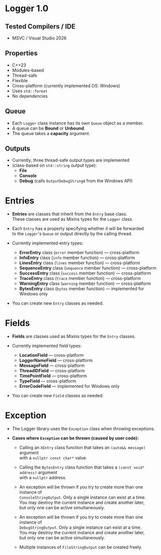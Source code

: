 # Logger 1.0

## Tested Compilers / IDE
- MSVC / Visual Studio 2026

## Properties
- C++23
- Modules-based
- Thread-safe
- Flexible
- Cross-platform (currently implemented OS: Windows)
- Uses `std::format`
- No dependencies

## Queue
- Each `Logger` class instance has its own `Queue` object as a member.
- A queue can be **Bound** or **Unbound**.
- The queue takes a **capacity** argument.

## Outputs
- Currently, three thread-safe output types are implemented 
- (class-based on `std::string` output type):
  - **File**
  - **Console**
  - **Debug** (calls `OutputDebugStringA` from the Windows API)

# Entries
- **Entries** are classes that inherit from the `Entry` base class.  
  These classes are used as Mixins types for the `Logger` class.
- Each `Entry` has a property specifying whether it will be forwarded  
  to the `Logger`'s `Queue` or output directly by the calling thread.
- Currently implemented entry types:
  - **ErrorEntry** class (`error` member function) — cross-platform  
  - **InfoEntry** class (`info` member function) — cross-platform  
  - **LinesEntry** class (`lines` member function) — cross-platform  
  - **SequenceEntry** class (`sequence` member function) — cross-platform  
  - **SuccessEntry** class (`success` member function) — cross-platform  
  - **TraceEntry** class (`trace` member function) — cross-platform  
  - **WarningEntry** class (`warning` member function) — cross-platform  
  - **BytesEntry** class (`bytes` member function) — implemented for Windows only

- You can create new `Entry` classes as needed.

# Fields
- **Fields** are classes used as Mixins types for the `Entry` classes.  
- Currently implemented field types:
  - **LocationField** — cross-platform  
  - **LoggerNameField** — cross-platform  
  - **MessageField** — cross-platform  
  - **ThreadIDField** — cross-platform  
  - **TimePointField** — cross-platform  
  - **TypeField** — cross-platform  
  - **ErrorCodeField** — implemented for Windows only

- You can create new `Field` classes as needed.

# Exception
- The Logger library uses the `Exception` class when throwing exceptions.
- **Cases where `Exception` can be thrown (caused by user code):**

  - Calling an `XEntry` class function that takes an `(auto&& message)` argument  
    with a `nullptr const char*` value.

  - Calling the `BytesEntry` class function that takes a `(const void* address)` argument  
    with a `nullptr` address.

  - An exception will be thrown if you try to create more than one instance of  
    `ConsoleStringOutput`. Only a single instance can exist at a time.  
    You may destroy the current instance and create another later,  
    but only one can be active simultaneously.

  - An exception will be thrown if you try to create more than one instance of  
    `DebugStringOutput`. Only a single instance can exist at a time.  
    You may destroy the current instance and create another later,  
    but only one can be active simultaneously.

  - Multiple instances of `FileStringOutput` can be created freely.
